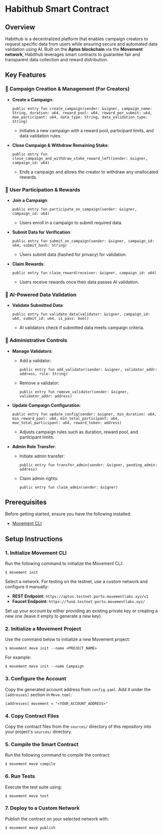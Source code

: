 # Habithub Smart Contract  

## Overview  
Habithub is a decentralized platform that enables campaign creators to request specific data from users while ensuring secure and automated data validation using AI. Built on the **Aptos blockchain** via the **Movement network**, Habithub leverages smart contracts to guarantee fair and transparent data collection and reward distribution.  

## Key Features  

### 🎯 **Campaign Creation & Management** (For Creators)  
- **Create a Campaign**:  
  ```move
  public entry fun create_campaign(sender: &signer, campaign_name: String, duration: u64, reward_pool: u64, reward_per_submit: u64, max_participant: u64, data_type: String, data_validation_type: String)
  ```  
  - Initiates a new campaign with a reward pool, participant limits, and data validation rules.  

- **Close Campaign & Withdraw Remaining Stake**:  
  ```move
  public entry fun close_campaign_and_withdraw_stake_reward_left(sender: &signer, campaign_id: u64)
  ```  
  - Ends a campaign and allows the creator to withdraw any unallocated rewards.  

### 👥 **User Participation & Rewards**  
- **Join a Campaign**:  
  ```move
  public entry fun participate_on_campaign(sender: &signer, campaign_id: u64)
  ```  
  - Users enroll in a campaign to submit required data.  

- **Submit Data for Verification**:  
  ```move
  public entry fun submit_on_campaign(sender: &signer, campaign_id: u64, submit_hash: String)
  ```  
  - Users submit data (hashed for privacy) for validation.  

- **Claim Rewards**:  
  ```move
  public entry fun claim_reward(receiver: &signer, campaign_id: u64)
  ```  
  - Users receive rewards once their data passes AI validation.  

### 🤖 **AI-Powered Data Validation**  
- **Validate Submitted Data**:  
  ```move
  public entry fun validate_data(validator: &signer, campaign_id: u64, submit_id: u64, is_pass: bool)
  ```  
  - AI validators check if submitted data meets campaign criteria.  

### 🔧 **Administrative Controls**  
- **Manage Validators**:  
  - Add a validator:  
    ```move
    public entry fun add_validator(sender: &signer, validator_addr: address, rule: String)
    ```  
  - Remove a validator:  
    ```move
    public entry fun remove_validator(sender: &signer, validator_addr: address)
    ```  

- **Update Campaign Configuration**:  
  ```move
  public entry fun update_config(sender: &signer, min_duration: u64, min_reward_pool: u64, min_total_participant: u64, max_total_participant: u64, reward_token: address)
  ```  
  - Adjusts campaign rules such as duration, reward pool, and participant limits.  

- **Admin Role Transfer**:  
  - Initiate admin transfer:  
    ```move
    public entry fun transfer_admin(sender: &signer, pending_admin: address)
    ```  
  - Claim admin rights:  
    ```move
    public entry fun claim_admin(sender: &signer)
    ```  

## Prerequisites 

Before getting started, ensure you have the following installed:  

- [Movement CLI](https://github.com/movementlabs/movement)  

## Setup Instructions  

### 1. Initialize Movement CLI  

Run the following command to initialize the Movement CLI:  
```
$ movement init
```

Select a network. For testing on the testnet, use a custom network and configure it manually:  

- **REST Endpoint:** `https://aptos.testnet.porto.movementlabs.xyz/v1`  
- **Faucet Endpoint:** `https://fund.testnet.porto.movementlabs.xyz/`  

Set up your account by either providing an existing private key or creating a new one (leave it empty to generate a new key).  

### 2. Initialize a Movement Project  

Use the command below to initialize a new Movement project:  
```
$ movement move init --name <PROJECT_NAME>
```

For example:
```
$ movement move init --name Campaign
```

### 3. Configure the Account  

Copy the generated account address from `config.yaml`. Add it under the `[addresses]` section in `Move.toml`:  
```
[addresses] movement = "<YOUR_ACCOUNT_ADDRESS>"
```


### 4. Copy Contract Files  

Copy the contract files from the `sources/` directory of this repository into your project's `sources/` directory.  

### 5. Compile the Smart Contract  

Run the following command to compile the contract:  
```
$ movement move compile
```


### 6. Run Tests  

Execute the test suite using:  
```
$ movement move test
```


### 7. Deploy to a Custom Network  

Publish the contract on your selected network with:  
```
$ movement move publish
```

